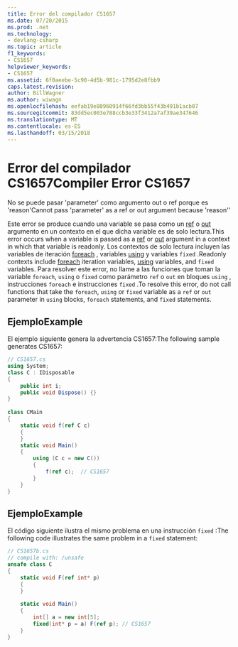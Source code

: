 ```yaml
---
title: Error del compilador CS1657
ms.date: 07/20/2015
ms.prod: .net
ms.technology:
- devlang-csharp
ms.topic: article
f1_keywords:
- CS1657
helpviewer_keywords:
- CS1657
ms.assetid: 6f0aeebe-5c90-4d5b-981c-1795d2e8fbb9
caps.latest.revision: 
author: BillWagner
ms.author: wiwagn
ms.openlocfilehash: eefab19e80960914f66fd3bb55f43b491b1acb07
ms.sourcegitcommit: 83dd5ec003e788ccb3e33f3412a7af39ae347646
ms.translationtype: MT
ms.contentlocale: es-ES
ms.lasthandoff: 03/15/2018
---
```

# <a name="compiler-error-cs1657"></a><span data-ttu-id="964e7-102">Error del compilador CS1657</span><span class="sxs-lookup"><span data-stu-id="964e7-102">Compiler Error CS1657</span></span>
<span data-ttu-id="964e7-103">No se puede pasar 'parameter' como argumento out o ref porque es 'reason'</span><span class="sxs-lookup"><span data-stu-id="964e7-103">Cannot pass 'parameter' as a ref or out argument because 'reason''</span></span>  
  
 <span data-ttu-id="964e7-104">Este error se produce cuando una variable se pasa como un [ref](../../csharp/language-reference/keywords/ref.md) o [out](../../csharp/language-reference/keywords/out-parameter-modifier.md) argumento en un contexto en el que dicha variable es de solo lectura.</span><span class="sxs-lookup"><span data-stu-id="964e7-104">This error occurs when a variable is passed as a [ref](../../csharp/language-reference/keywords/ref.md) or [out](../../csharp/language-reference/keywords/out-parameter-modifier.md) argument in a context in which that variable is readonly.</span></span> <span data-ttu-id="964e7-105">Los contextos de solo lectura incluyen las variables de iteración [foreach](../../csharp/language-reference/keywords/foreach-in.md) , variables [using](../../csharp/language-reference/keywords/using-statement.md) y variables `fixed` .</span><span class="sxs-lookup"><span data-stu-id="964e7-105">Readonly contexts include [foreach](../../csharp/language-reference/keywords/foreach-in.md) iteration variables, [using](../../csharp/language-reference/keywords/using-statement.md) variables, and `fixed` variables.</span></span> <span data-ttu-id="964e7-106">Para resolver este error, no llame a las funciones que toman la variable `foreach`, `using` o `fixed` como parámetro `ref` o `out` en bloques `using` , instrucciones `foreach` e instrucciones `fixed` .</span><span class="sxs-lookup"><span data-stu-id="964e7-106">To resolve this error, do not call functions that take the `foreach`, `using` or `fixed` variable as a `ref` or `out` parameter in `using` blocks, `foreach` statements, and `fixed` statements.</span></span>  
  
## <a name="example"></a><span data-ttu-id="964e7-107">Ejemplo</span><span class="sxs-lookup"><span data-stu-id="964e7-107">Example</span></span>  
 <span data-ttu-id="964e7-108">El ejemplo siguiente genera la advertencia CS1657:</span><span class="sxs-lookup"><span data-stu-id="964e7-108">The following sample generates CS1657:</span></span>  
  
```csharp  
// CS1657.cs  
using System;  
class C : IDisposable  
{  
    public int i;  
    public void Dispose() {}  
}  
  
class CMain  
{  
    static void f(ref C c)  
    {  
    }  
    static void Main()  
    {  
        using (C c = new C())  
        {  
            f(ref c);  // CS1657  
        }  
    }  
}  
```  
  
## <a name="example"></a><span data-ttu-id="964e7-109">Ejemplo</span><span class="sxs-lookup"><span data-stu-id="964e7-109">Example</span></span>  
 <span data-ttu-id="964e7-110">El código siguiente ilustra el mismo problema en una instrucción `fixed` :</span><span class="sxs-lookup"><span data-stu-id="964e7-110">The following code illustrates the same problem in a `fixed` statement:</span></span>  
  
```csharp  
// CS1657b.cs  
// compile with: /unsafe  
unsafe class C  
{  
    static void F(ref int* p)  
    {  
    }  
  
    static void Main()  
    {  
        int[] a = new int[5];  
        fixed(int* p = a) F(ref p); // CS1657  
    }  
}  
```
